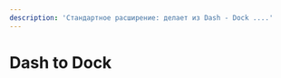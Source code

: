 ```yaml
---
description: 'Стандартное расширение: делает из Dash - Dock ....'
---
```


# Dash to Dock

<figure><img src="../../../.gitbook/assets/Снимок экрана от 2023-10-29 14-30-28.png" alt=""><figcaption></figcaption></figure>
